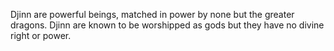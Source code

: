 Djinn are powerful beings, matched in power by none but the greater dragons. Djinn are known to be worshipped as gods but they have no divine right or power.

